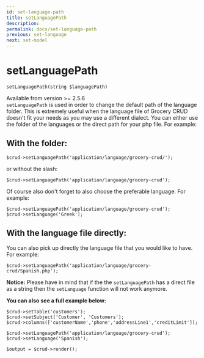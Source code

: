 ```yaml
---
id: set-language-path
title: setLanguagePath
description: 
permalink: docs/set-language-path
previous: set-language
next: set-model
---
```


# setLanguagePath


<pre><code class="language-php">setLanguagePath(string $languagePath)</code></pre>
<div class="quick-description">Available from version >= 2.5.6</div>
<code>setLanguagePath</code> is used in order to change the default path of the language folder. This is extremely useful when the language file of Grocery CRUD doesn't fit your needs as you may use a different dialect. You can either use the folder of the languages or the direct path for your php file. For example:

<h2>With the folder:</h2>
<pre><code class="language-php">$crud->setLanguagePath('application/language/grocery-crud/');</code></pre>
or without the slash:
<pre><code class="language-php">$crud->setLanguagePath('application/language/grocery-crud');</code></pre>

Of course also don't forget to also choose the preferable language. For example:

<pre><code class="language-php">$crud->setLanguagePath('application/language/grocery-crud');
$crud->setLanguage('Greek');</code></pre>

<h2>With the language file directly:</h2>
You can also pick up directly the language file that you would like to have. For example:

<pre><code class="language-php">$crud->setLanguagePath('application/language/grocery-crud/Spanish.php');</code></pre>

<strong>Notice:</strong> Please have in mind that if the the <code>setLanguagePath</code> has a direct file as a string then the <code>setLanguage</code> function will not work anymore.

<strong>You can also see a full example below:</strong>

<pre><code class="language-php">$crud->setTable('customers');
$crud->setSubject('Customer', 'Customers');
$crud->columns(['customerName','phone','addressLine1','creditLimit']);

$crud->setLanguagePath('application/language/grocery-crud');
$crud->setLanguage('Spanish');

$output = $crud->render();</code></pre>
